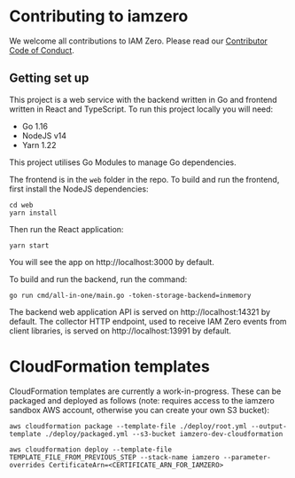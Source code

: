 # Contributing to iamzero

We welcome all contributions to IAM Zero. Please read our [Contributor Code of Conduct](./CODE_OF_CONDUCT.md).

## Getting set up

This project is a web service with the backend written in Go and frontend written in React and TypeScript. To run this project locally you will need:

- Go 1.16
- NodeJS v14
- Yarn 1.22

This project utilises Go Modules to manage Go dependencies.

The frontend is in the `web` folder in the repo. To build and run the frontend, first install the NodeJS dependencies:

```
cd web
yarn install
```

Then run the React application:

```
yarn start
```

You will see the app on http://localhost:3000 by default.

To build and run the backend, run the command:

```
go run cmd/all-in-one/main.go -token-storage-backend=inmemory
```

The backend web application API is served on http://localhost:14321 by default. The collector HTTP endpoint, used to receive IAM Zero events from client libraries, is served on http://localhost:13991 by default.

# CloudFormation templates

CloudFormation templates are currently a work-in-progress. These can be packaged and deployed as follows (note: requires access to the iamzero sandbox AWS account, otherwise you can create your own S3 bucket):

```
aws cloudformation package --template-file ./deploy/root.yml --output-template ./deploy/packaged.yml --s3-bucket iamzero-dev-cloudformation

aws cloudformation deploy --template-file TEMPLATE_FILE_FROM_PREVIOUS_STEP --stack-name iamzero --parameter-overrides CertificateArn=<CERTIFICATE_ARN_FOR_IAMZERO>
```
